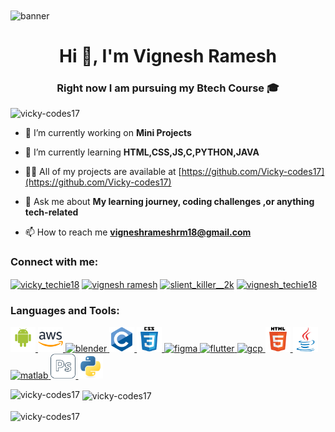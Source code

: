 <img align = "center"  alt= "banner" src = "https://blog.bit.ai/wp-content/uploads/2018/09/How-to-Embed-GitHub-Gists-in-Your-Documents-Blog-Banner.png">
<h1 align="center">Hi 👋, I'm Vignesh Ramesh</h1>
<h3 align="center">Right now I am pursuing my Btech Course 🎓</h3>
<p align="left"> <img src="https://komarev.com/ghpvc/?username=vicky-codes17&label=Profile%20views&color=0e75b6&style=flat" alt="vicky-codes17" /> </p>

- 🔭 I’m currently working on **Mini Projects**

- 🌱 I’m currently learning **HTML,CSS,JS,C,PYTHON,JAVA**

- 👨‍💻 All of my projects are available at [https://github.com/Vicky-codes17](https://github.com/Vicky-codes17)

- 💬 Ask me about **My learning journey, coding challenges ,or anything tech-related**

- 📫 How to reach me **vigneshrameshrm18@gmail.com**

<h3 align="left">Connect with me:</h3>
<p align="left">
<a href="https://twitter.com/vicky_techie18" target="blank"><img align="center" src="https://raw.githubusercontent.com/rahuldkjain/github-profile-readme-generator/master/src/images/icons/Social/twitter.svg" alt="vicky_techie18" height="30" width="40" /></a>
<a href="[www.linkedin.com/in/vigneshramesh-13j01](https://www.linkedin.com/in/vigneshramesh-13j01/)" target="blank"><img align="center" src="https://raw.githubusercontent.com/rahuldkjain/github-profile-readme-generator/master/src/images/icons/Social/linked-in-alt.svg" alt="vignesh ramesh" height="30" width="40" /></a>
<a href="https://instagram.com/slient_killer__2k" target="blank"><img align="center" src="https://raw.githubusercontent.com/rahuldkjain/github-profile-readme-generator/master/src/images/icons/Social/instagram.svg" alt="slient_killer__2k" height="30" width="40" /></a>
<a href="https://www.leetcode.com/vignesh_techie18" target="blank"><img align="center" src="https://raw.githubusercontent.com/rahuldkjain/github-profile-readme-generator/master/src/images/icons/Social/leet-code.svg" alt="vignesh_techie18" height="30" width="40" /></a>
</p>

<h3 align="left">Languages and Tools:</h3>
<p align="left"> <a href="https://developer.android.com" target="_blank" rel="noreferrer"> <img src="https://raw.githubusercontent.com/devicons/devicon/master/icons/android/android-original-wordmark.svg" alt="android" width="40" height="40"/> </a> <a href="https://aws.amazon.com" target="_blank" rel="noreferrer"> <img src="https://raw.githubusercontent.com/devicons/devicon/master/icons/amazonwebservices/amazonwebservices-original-wordmark.svg" alt="aws" width="40" height="40"/> </a> <a href="https://www.blender.org/" target="_blank" rel="noreferrer"> <img src="https://download.blender.org/branding/community/blender_community_badge_white.svg" alt="blender" width="40" height="40"/> </a> <a href="https://www.cprogramming.com/" target="_blank" rel="noreferrer"> <img src="https://raw.githubusercontent.com/devicons/devicon/master/icons/c/c-original.svg" alt="c" width="40" height="40"/> </a> <a href="https://www.w3schools.com/css/" target="_blank" rel="noreferrer"> <img src="https://raw.githubusercontent.com/devicons/devicon/master/icons/css3/css3-original-wordmark.svg" alt="css3" width="40" height="40"/> </a> <a href="https://www.figma.com/" target="_blank" rel="noreferrer"> <img src="https://www.vectorlogo.zone/logos/figma/figma-icon.svg" alt="figma" width="40" height="40"/> </a> <a href="https://flutter.dev" target="_blank" rel="noreferrer"> <img src="https://www.vectorlogo.zone/logos/flutterio/flutterio-icon.svg" alt="flutter" width="40" height="40"/> </a> <a href="https://cloud.google.com" target="_blank" rel="noreferrer"> <img src="https://www.vectorlogo.zone/logos/google_cloud/google_cloud-icon.svg" alt="gcp" width="40" height="40"/> </a> <a href="https://www.w3.org/html/" target="_blank" rel="noreferrer"> <img src="https://raw.githubusercontent.com/devicons/devicon/master/icons/html5/html5-original-wordmark.svg" alt="html5" width="40" height="40"/> </a> <a href="https://www.java.com" target="_blank" rel="noreferrer"> <img src="https://raw.githubusercontent.com/devicons/devicon/master/icons/java/java-original.svg" alt="java" width="40" height="40"/> </a> <a href="https://www.mathworks.com/" target="_blank" rel="noreferrer"> <img src="https://upload.wikimedia.org/wikipedia/commons/2/21/Matlab_Logo.png" alt="matlab" width="40" height="40"/> </a> <a href="https://www.photoshop.com/en" target="_blank" rel="noreferrer"> <img src="https://raw.githubusercontent.com/devicons/devicon/master/icons/photoshop/photoshop-line.svg" alt="photoshop" width="40" height="40"/> </a> <a href="https://www.python.org" target="_blank" rel="noreferrer"> <img src="https://raw.githubusercontent.com/devicons/devicon/master/icons/python/python-original.svg" alt="python" width="40" height="40"/> </a> </p>

<p><img align="left" src="https://github-readme-stats.vercel.app/api/top-langs?username=vicky-codes17&show_icons=true&locale=en&layout=compact" alt="vicky-codes17" /></p>

<p>&nbsp;<img align="center" src="https://github-readme-stats.vercel.app/api?username=vicky-codes17&show_icons=true&locale=en" alt="vicky-codes17" /></p>

<p><img align="center" src="https://github-readme-streak-stats.herokuapp.com/?user=vicky-codes17&" alt="vicky-codes17" /></p>
